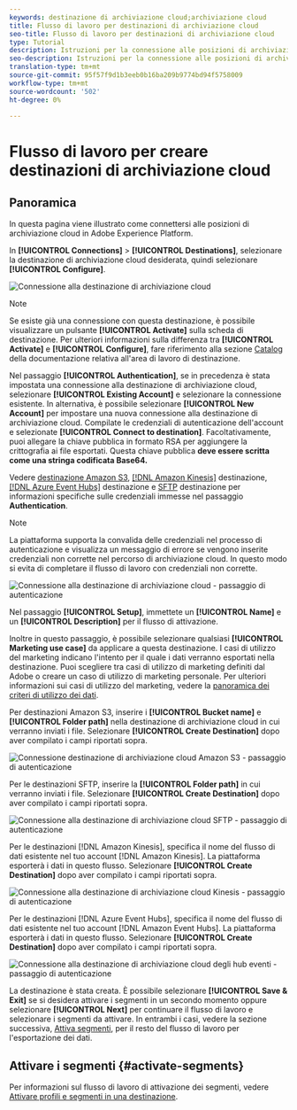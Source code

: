 ```yaml
---
keywords: destinazione di archiviazione cloud;archiviazione cloud
title: Flusso di lavoro per destinazioni di archiviazione cloud
seo-title: Flusso di lavoro per destinazioni di archiviazione cloud
type: Tutorial
description: Istruzioni per la connessione alle posizioni di archiviazione cloud
seo-description: Istruzioni per la connessione alle posizioni di archiviazione cloud
translation-type: tm+mt
source-git-commit: 95f57f9d1b3eeb0b16ba209b9774bd94f5758009
workflow-type: tm+mt
source-wordcount: '502'
ht-degree: 0%

---
```



# Flusso di lavoro per creare destinazioni di archiviazione cloud

## Panoramica

In questa pagina viene illustrato come connettersi alle posizioni di archiviazione cloud in Adobe Experience Platform.

In **[!UICONTROL Connections]** > **[!UICONTROL Destinations]**, selezionare la destinazione di archiviazione cloud desiderata, quindi selezionare **[!UICONTROL Configure]**.

![Connessione alla destinazione di archiviazione cloud](../../assets/catalog/cloud-storage/workflow/connect.png)

>[!NOTE]
>
>Se esiste già una connessione con questa destinazione, è possibile visualizzare un pulsante **[!UICONTROL Activate]** sulla scheda di destinazione. Per ulteriori informazioni sulla differenza tra **[!UICONTROL Activate]** e **[!UICONTROL Configure]**, fare riferimento alla sezione [Catalog](../../ui/destinations-workspace.md#catalog) della documentazione relativa all&#39;area di lavoro di destinazione.

Nel passaggio **[!UICONTROL Authentication]**, se in precedenza è stata impostata una connessione alla destinazione di archiviazione cloud, selezionare **[!UICONTROL Existing Account]** e selezionare la connessione esistente. In alternativa, è possibile selezionare **[!UICONTROL New Account]** per impostare una nuova connessione alla destinazione di archiviazione cloud. Compilate le credenziali di autenticazione dell&#39;account e selezionate **[!UICONTROL Connect to destination]**. Facoltativamente, puoi allegare la chiave pubblica in formato RSA per aggiungere la crittografia ai file esportati. Questa chiave pubblica **deve essere scritta come una stringa codificata Base64.**

Vedere [ destinazione Amazon S3](./amazon-s3.md), [[!DNL Amazon Kinesis]](./amazon-kinesis.md) destinazione, [[!DNL Azure Event Hubs]](./azure-event-hubs.md) destinazione e [SFTP](./sftp.md) destinazione per informazioni specifiche sulle credenziali immesse nel passaggio **Authentication**.

>[!NOTE]
>
>La piattaforma supporta la convalida delle credenziali nel processo di autenticazione e visualizza un messaggio di errore se vengono inserite credenziali non corrette nel percorso di archiviazione cloud. In questo modo si evita di completare il flusso di lavoro con credenziali non corrette.

![Connessione alla destinazione di archiviazione cloud - passaggio di autenticazione](../../assets/catalog/cloud-storage/workflow/destination-account.png)

Nel passaggio **[!UICONTROL Setup]**, immettete un **[!UICONTROL Name]** e un **[!UICONTROL Description]** per il flusso di attivazione.

Inoltre in questo passaggio, è possibile selezionare qualsiasi **[!UICONTROL Marketing use case]** da applicare a questa destinazione. I casi di utilizzo del marketing indicano l&#39;intento per il quale i dati verranno esportati nella destinazione. Puoi scegliere tra  casi di utilizzo di marketing definiti dal Adobe o creare un caso di utilizzo di marketing personale. Per ulteriori informazioni sui casi di utilizzo del marketing, vedere la [panoramica dei criteri di utilizzo dei dati](../../../data-governance/policies/overview.md).

Per  destinazioni Amazon S3, inserire i **[!UICONTROL Bucket name]** e **[!UICONTROL Folder path]** nella destinazione di archiviazione cloud in cui verranno inviati i file. Selezionare **[!UICONTROL Create Destination]** dopo aver compilato i campi riportati sopra.

![Connessione  destinazione di archiviazione cloud Amazon S3 - passaggio di autenticazione](../../assets/catalog/cloud-storage/workflow/amazon-s3-setup.png)

Per le destinazioni SFTP, inserire la **[!UICONTROL Folder path]** in cui verranno inviati i file. Selezionare **[!UICONTROL Create Destination]** dopo aver compilato i campi riportati sopra.

![Connessione alla destinazione di archiviazione cloud SFTP - passaggio di autenticazione](../../assets/catalog/cloud-storage/workflow/sftp-setup.png)

Per le destinazioni [!DNL Amazon Kinesis], specifica il nome del flusso di dati esistente nel tuo account [!DNL Amazon Kinesis]. La piattaforma esporterà i dati in questo flusso. Selezionare **[!UICONTROL Create Destination]** dopo aver compilato i campi riportati sopra.

![Connessione alla destinazione di archiviazione cloud Kinesis - passaggio di autenticazione](../../assets/catalog/cloud-storage/workflow/kinesis-setup.png)

Per le destinazioni [!DNL Azure Event Hubs], specifica il nome del flusso di dati esistente nel tuo account [!DNL Amazon Event Hubs]. La piattaforma esporterà i dati in questo flusso. Selezionare **[!UICONTROL Create Destination]** dopo aver compilato i campi riportati sopra.

![Connessione alla destinazione di archiviazione cloud degli hub eventi - passaggio di autenticazione](../../assets/catalog/cloud-storage/workflow/event-hubs-setup.png)

La destinazione è stata creata. È possibile selezionare **[!UICONTROL Save & Exit]** se si desidera attivare i segmenti in un secondo momento oppure selezionare **[!UICONTROL Next]** per continuare il flusso di lavoro e selezionare i segmenti da attivare. In entrambi i casi, vedere la sezione successiva, [Attiva segmenti](#activate-segments), per il resto del flusso di lavoro per l&#39;esportazione dei dati.

## Attivare i segmenti {#activate-segments}

Per informazioni sul flusso di lavoro di attivazione dei segmenti, vedere [Attivare profili e segmenti in una destinazione](../../ui/activate-destinations.md).